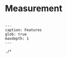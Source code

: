 # Measurement

```{include} ../../../fragments/measurement-features.md
```

```{toctree}
---
caption: Features
glob: true
maxdepth: 1
---

./*

```
